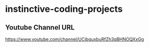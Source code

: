 # instinctive-coding-projects

## Youtube Channel URL
https://www.youtube.com/channel/UCjbquxbuRfZh3qBHNOQXxGg
